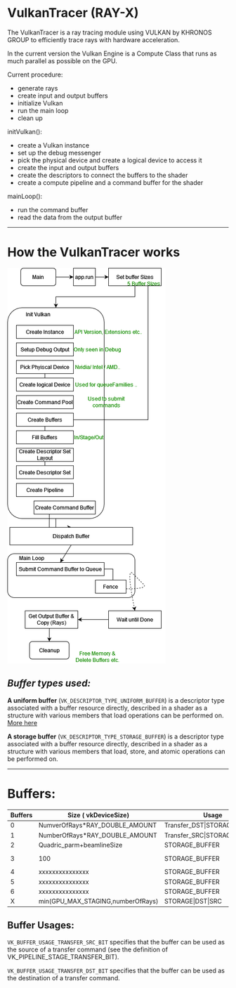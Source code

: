 # VulkanTracer (RAY-X)

The VulkanTracer is a ray tracing module using VULKAN by KHRONOS GROUP to efficiently trace rays with hardware acceleration.

In the current version the Vulkan Engine is a Compute Class that runs as much parallel as possible on the GPU.

Current procedure:

* generate rays
* create input and output buffers
* initialize Vulkan
* run the main loop
* clean up

initVulkan():

* create a Vulkan instance
* set up the debug messenger
* pick the physical device and create a logical device to access it
* create the input and output buffers
* create the descriptors to connect the buffers to the shader
* create a compute pipeline and a command buffer for the shader

mainLoop():

* run the command buffer
* read the data from the output buffer
---
# **How the VulkanTracer works**

![vulkan_flow](/docs/src/uploads/fe29b8ceeb1467bec87aed5de3144cad/vulkan_flow.png)

## _Buffer types used:_

**A uniform buffer** (`VK_DESCRIPTOR_TYPE_UNIFORM_BUFFER`) is a descriptor type associated with a buffer resource directly, described in a shader as a structure with various members that load operations can be performed on. [More here](https://www.khronos.org/registry/vulkan/specs/1.2-extensions/html/vkspec.html#descriptorsets-storagebuffer)

**A storage buffer** (`VK_DESCRIPTOR_TYPE_STORAGE_BUFFER`) is a descriptor type associated with a buffer resource directly, described in a shader as a structure with various members that load, store, and atomic operations can be performed on.

---
# Buffers:
| Buffers | Size ( vkDeviceSize)              | Usage                        | Name               |
|---------|-----------------------------------|------------------------------|--------------------|
| 0       | NumverOfRays*RAY_DOUBLE_AMOUNT    | Transfer_DST\|STORAGE_BUFFER | Ray Buffer         |
| 1       | NumberOfRays*RAY_DOUBLE_AMOUNT    | Transfer_SRC\|STORAGE_BUFFER | Output Buffer      |
| 2       | Quadric_parm+beamlineSize         | STORAGE_BUFFER               | Quadric Buffer     |
| 3       | 100                               | STORAGE_BUFFER               | Buffer for xyznull |
| 4       | xxxxxxxxxxxxxxx                   | STORAGE_BUFFER               | materialIndexBuf   |
| 5       | xxxxxxxxxxxxxxx                   | STORAGE_BUFFER               | materialBuf        |
| 6       | xxxxxxxxxxxxxxx                   | STORAGE_BUFFER               | debugBuffer        |
| X       | min(GPU_MAX_STAGING,numberOfRays) | STORAGE\|DST\|SRC            | Staging Buffer     |





## Buffer Usages:

`VK_BUFFER_USAGE_TRANSFER_SRC_BIT` specifies that the buffer can be used as the source of a transfer command (see the definition of VK_PIPELINE_STAGE_TRANSFER_BIT).

`VK_BUFFER_USAGE_TRANSFER_DST_BIT` specifies that the buffer can be used as the destination of a transfer command.

